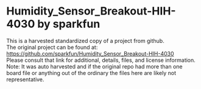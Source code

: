 
# Humidity_Sensor_Breakout-HIH-4030 by sparkfun  
This is a harvested standardized copy of a project from github.  
The original project can be found at:  
https://github.com/sparkfun/Humidity_Sensor_Breakout-HIH-4030  
Please consult that link for additional, details, files, and license information.  
Note: It was auto harvested and if the original repo had more than one board file or anything out of the ordinary the files here are likely not representative.  
    